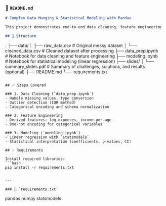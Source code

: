 ### 📄 `README.md`

```markdown
# Complex Data Munging & Statistical Modeling with Pandas

This project demonstrates end-to-end data cleaning, feature engineering, and statistical modeling using a messy real-world dataset (simulated government finance data).

## 📁 Structure

```

.
├── data/
│   ├── raw\_data.csv         # Original messy dataset
│   └── cleaned\_data.csv     # Cleaned dataset after processing
├── data\_prep.ipynb          # Notebook for data cleaning and feature engineering
├── modeling.ipynb           # Notebook for statistical modeling (linear regression)
├── slides/
│   └── summary\_slides.pdf   # Summary of challenges, solutions, and results (optional)
├── README.md
└── requirements.txt

````

## ✅ Steps Covered

### 1. Data Cleaning (`data_prep.ipynb`)
- Handle missing values, type conversion
- Outlier detection (IQR method)
- Categorical encoding and schema normalization

### 2. Feature Engineering
- Derived features: log-expenses, income-per-age
- One-hot encoding for categorical variables

### 3. Modeling (`modeling.ipynb`)
- Linear regression with `statsmodels`
- Statistical interpretation (coefficients, p-values, CI)

## 💡 Requirements

Install required libraries:
```bash
pip install -r requirements.txt
````

```

---

### 📄 `requirements.txt`
```

pandas
numpy
statsmodels

```

